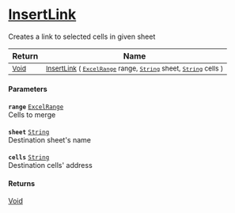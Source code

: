 # [InsertLink](./ExcelHelper--InsertLink.md)

Creates a link to selected cells in given sheet

| Return | Name | 
| --- | --- | 
| <sub>[Void](https://docs.microsoft.com/en-us/dotnet/api/System.Void)</sub> | <sub>[InsertLink](./ExcelHelper--InsertLink.md) ( [`ExcelRange`](./ExcelHelper--InsertLink.md) range, [`String`](https://docs.microsoft.com/en-us/dotnet/api/System.String) sheet, [`String`](https://docs.microsoft.com/en-us/dotnet/api/System.String) cells )</sub> | 


#### Parameters
**`range`**  [`ExcelRange`](./ExcelHelper--InsertLink.md)<br>Cells to merge<br><br>**`sheet`**  [`String`](https://docs.microsoft.com/en-us/dotnet/api/System.String)<br>Destination sheet's name<br><br>**`cells`**  [`String`](https://docs.microsoft.com/en-us/dotnet/api/System.String)<br>Destination cells' address
#### Returns
[Void](https://docs.microsoft.com/en-us/dotnet/api/System.Void)<br>
